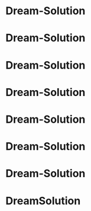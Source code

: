 # Dream-Solution
# Dream-Solution
# Dream-Solution
# Dream-Solution
# Dream-Solution
# Dream-Solution
# Dream-Solution
# DreamSolution
